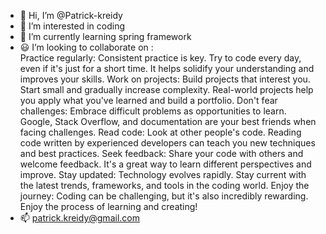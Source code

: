 - 👋 Hi, I’m @Patrick-kreidy
- 👀 I’m interested in coding
- 🌱 I’m currently learning spring framework
- 😃 I’m looking to collaborate on :     
          Practice regularly: Consistent practice is key. Try to code every day, even if it's just for a short time.
                              It helps solidify your understanding and improves your skills.
          Work on projects: Build projects that interest you.
                            Start small and gradually increase complexity.
                            Real-world projects help you apply what you've learned and build a portfolio.
          Don't fear challenges: Embrace difficult problems as opportunities to learn.
                                 Google, Stack Overflow, and documentation are your best friends when facing challenges.
          Read code: Look at other people's code.
                     Reading code written by experienced developers can teach you new techniques and best practices.
          Seek feedback: Share your code with others and welcome feedback.
                         It's a great way to learn different perspectives and improve.
          Stay updated: Technology evolves rapidly.
                        Stay current with the latest trends, frameworks, and tools in the coding world.
          Enjoy the journey: Coding can be challenging, but it's also incredibly rewarding.
                             Enjoy the process of learning and creating!
- 📫 patrick.kreidy@gmail.com

<!---
Patrick-kreidy/Patrick-kreidy is a ✨ special ✨ repository because its `README.md` (this file) appears on your GitHub profile.
You can click the Preview link to take a look at your changes.
--->

